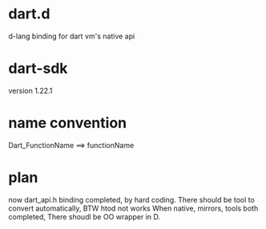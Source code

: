 # dart.d
d-lang binding for dart vm's native api

# dart-sdk 
version 1.22.1

# name convention
Dart_FunctionName ==> functionName

# plan
now dart_api.h binding completed, by hard coding.
There should be tool to convert automatically, BTW htod not works
When native, mirrors, tools both completed, There shoudl be OO wrapper in D.
